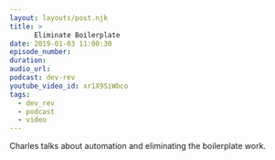```yaml
---
layout: layouts/post.njk
title: >
      Eliminate Boilerplate
date: 2019-01-03 11:00:30
episode_number: 
duration: 
audio_url: 
podcast: dev-rev
youtube_video_id: xr1X9SiWbco
tags: 
  - dev_rev
  - podcast
  - video
---
```


Charles talks about automation and eliminating the boilerplate work.
